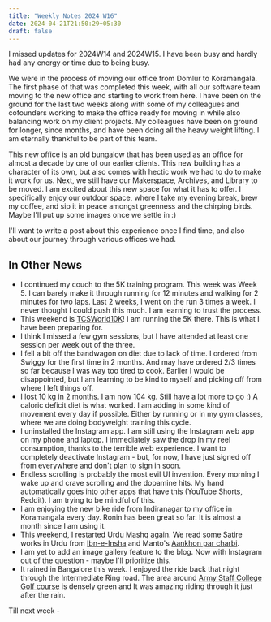```yaml
---
title: "Weekly Notes 2024 W16"
date: 2024-04-21T21:50:29+05:30
draft: false
---
```


I missed updates for 2024W14 and 2024W15. I have been busy and hardly had any energy or time due to being busy.

We were in the process of moving our office from Domlur to Koramangala. The first phase of that was completed this week, with all our software team moving to the new office and starting to work from here. I have been on the ground for the last two weeks along with some of my colleagues and cofounders working to make the office ready for moving in while also balancing work on my client projects. My colleagues have been on ground for longer, since months, and have been doing all the heavy weight lifting. I am eternally thankful to be part of this team.

This new office is an old bungalow that has been used as an office for almost a decade by one of our earlier clients. This new building has a character of its own, but also comes with hectic work we had to do to make it work for us. Next, we still have our Makerspace, Archives, and Library to be moved.
I am excited about this new space for what it has to offer. I specifically enjoy our outdoor space, where I take my evening break, brew my coffee, and sip it in peace amongst greenness and the chirping birds.
Maybe I'll put up some images once we settle in :)

I'll want to write a post about this experience once I find time, and also about our journey through various offices we had.

## In Other News

- I continued my couch to the 5K training program. This week was Week 5. I can barely make it through running for 12 minutes and walking for 2 minutes for two laps. Last 2 weeks, I went on the run 3 times a week. I never thought I could push this much. I am learning to trust the process.
- This weekend is [TCSWorld10K](https://tcsworld10k.procam.in/)! I am running the 5K there. This is what I have been preparing for.
- I think I missed a few gym sessions, but I have attended at least one session per week out of the three.
- I fell a bit off the bandwagon on diet due to lack of time. I ordered from Swiggy for the first time in 2 months. And may have ordered 2/3 times so far because I was way too tired to cook. Earlier I would be disappointed, but I am learning to be kind to myself and picking off from where I left things off.
- I lost 10 kg in 2 months. I am now 104 kg. Still have a lot more to go :) A caloric deficit diet is what worked. I am adding in some kind of movement every day if possible. Either by running or in my gym classes, where we are doing bodyweight training this cycle.
- I uninstalled the Instagram app. I am still using the Instagram web app on my phone and laptop. I immediately saw the drop in my reel consumption, thanks to the terrible web experience. I want to completely deactivate Instagram - but, for now, I have just signed off from everywhere and don't plan to sign in soon.
- Endless scrolling is probably the most evil UI invention. Every morning I wake up and crave scrolling and the dopamine hits. My hand automatically goes into other apps that have this (YouTube Shorts, Reddit). I am trying to be mindful of this.
- I am enjoying the new bike ride from Indiranagar to my office in Koramangala every day. Ronin has been great so far. It is almost a month since I am using it.
- This weekend, I restarted Urdu Mashq again. We read some Satire works in Urdu from [Ibn-e-Insha](https://en.wikipedia.org/wiki/Ibn-e-Insha) and Manto's [Aankhon par charbi](https://www.rekhta.org/afsanche/aankhon-par-charbi-saadat-hasan-manto-afsanche?lang=hi).
- I am yet to add an image gallery feature to the blog. Now with Instagram out of the question - maybe I'll prioritize this.
- It rained in Bangalore this week. I enjoyed the ride back that night through the Intermediate Ring road. The area around [Army Staff College Golf course](https://maps.app.goo.gl/YRwoxjPXycdpSZP6A) is densely green and It was amazing riding through it just after the rain.

Till next week -
